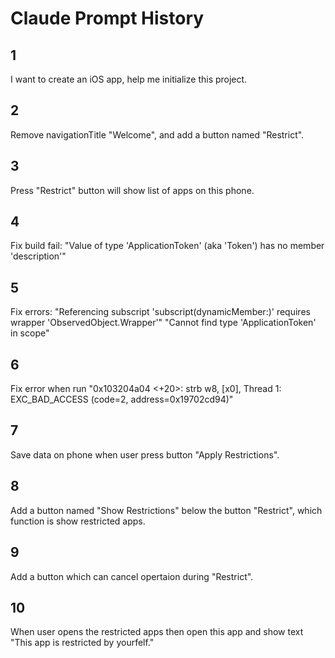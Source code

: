 # Claude Prompt History
## 1
I want to create an iOS app, help me initialize this project.

## 2
Remove navigationTitle "Welcome", and add a button named "Restrict".

## 3
Press "Restrict" button will show list of apps on this phone.

## 4
Fix build fail: "Value of type 'ApplicationToken' (aka 'Token<Application>') has no member 'description'"

## 5
Fix errors:
"Referencing subscript 'subscript(dynamicMember:)' requires wrapper 'ObservedObject<AppStore>.Wrapper'"
"Cannot find type 'ApplicationToken' in scope"

## 6
Fix error when run
"0x103204a04 <+20>: strb   w8, [x0], Thread 1: EXC_BAD_ACCESS (code=2, address=0x19702cd94)"

## 7
Save data on phone when user press button "Apply Restrictions".

## 8
Add a button named "Show Restrictions" below the button "Restrict", which function is show restricted apps.

## 9
Add a button which can cancel opertaion during "Restrict".

## 10
When user opens the restricted apps then open this app and show text "This app is restricted by yourfelf."
